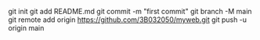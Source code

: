 git init
git add README.md
git commit -m "first commit"
git branch -M main
git remote add origin https://github.com/3B032050/myweb.git
git push -u origin main